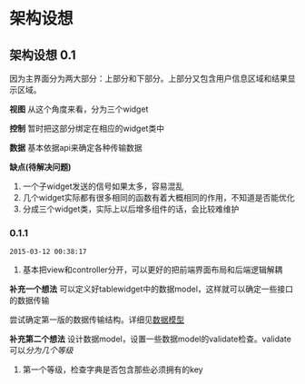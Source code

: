 # 架构设想
## 架构设想 0.1

因为主界面分为两大部分：上部分和下部分。上部分又包含用户信息区域和结果显示区域。

**视图**
从这个角度来看，分为三个widget

**控制**
暂时把这部分绑定在相应的widget类中

**数据**
基本依据api来确定各种传输数据

**缺点(待解决问题)**
1. 一个子widget发送的信号如果太多，容易混乱
2. 几个widget实际都有很多相同的函数有着大概相同的作用，不知道是否能优化
3. 分成三个widget类，实际上以后增多组件的话，会比较难维护

### 0.1.1
`2015-03-12 00:38:17`
1. 基本把view和controller分开，可以更好的把前端界面布局和后端逻辑解耦

**补充一个想法**
可以定义好tablewidget中的数据model，这样就可以确定一些接口的数据传输

尝试确定第一版的数据传输结构。详细见[数据模型](./数据模型.md)

**补充第二个想法**
设计数据model，设置一些数据model的validate检查。validate可以*分为几个等级*
1. 第一个等级，检查字典是否包含那些必须拥有的key